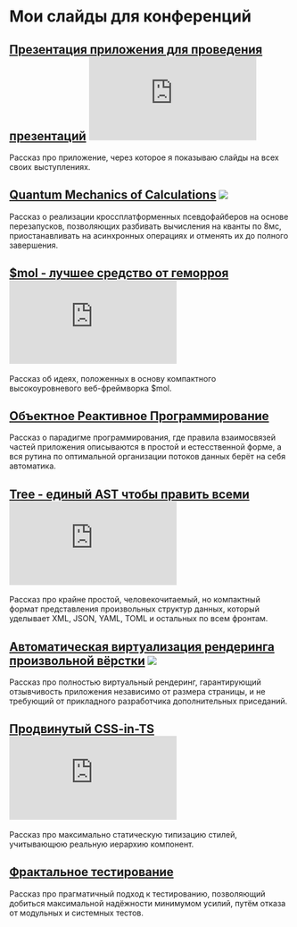 # Мои слайды для конференций

## [Презентация приложения для проведения презентаций](slides) ![](https://favicon.yandex.net/favicon/piterjs.org?color=0,0,0,0&size=16&stub=1)

Рассказ про приложение, через которое я показываю слайды на всех своих выступлениях.

## [Quantum Mechanics of Calculations](fibers) ![](https://holyjs.ru/favicons/favicon-16x16.png)

Рассказ о реализации кроссплатформенных  псевдофайберов на основе перезапусков, позволяющих разбивать вычисления на кванты по 8мс, приостанавливать на асинхронных операциях и отменять их до полного завершения.

## [$mol - лучшее средство от геморроя](mol) ![](https://favicon.yandex.net/favicon/piterjs.org?color=0,0,0,0&size=16&stub=1)

Рассказ об идеях, положенных в основу компактного высокоуровневого веб-фреймворка $mol.

## [Объектное Реактивное Программирование](orp)

Рассказ о парадигме программирования, где правила взаимосвязей частей приложения описываются в простой и естесственной форме, а вся рутина по оптимальной организации потоков данных берёт на себя автоматика.

## [Tree - единый AST чтобы править всеми](tree) ![](https://favicon.yandex.net/favicon/piterjs.org?color=0,0,0,0&size=16&stub=1)

Рассказ про крайне простой, человекочитаемый, но компактный формат представления произвольных структур данных, который уделывает XML, JSON, YAML, TOML и остальных по всем фронтам.

## [Автоматическая виртуализация рендеринга произвольной вёрстки](virt) ![](https://holyjs.ru/favicons/favicon-16x16.png)

Рассказ про полностью виртуальный рендеринг, гарантирующий отзывчивость приложения независимо от размера страницы, и не требующий от прикладного разработчика дополнительных приседаний.

## [Продвинутый CSS-in-TS](css-in-ts) ![](https://favicon.yandex.net/favicon/piterjs.org?color=0,0,0,0&size=16&stub=1)

Рассказ про максимально статическую типизацию стилей, учитывающюю реальную иерархию компонент.

## [Фрактальное тестирование](testing)

Рассказ про прагматичный подход к тестированию, позволяющий добиться максимальной надёжности минимумом усилий, путём отказа от модульных и системных тестов.
